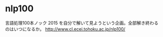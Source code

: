 # nlp100

言語処理100本ノック 2015 を自分で解いて見ようという企画。全部解き終わるのはいつになるか。
http://www.cl.ecei.tohoku.ac.jp/nlp100/
